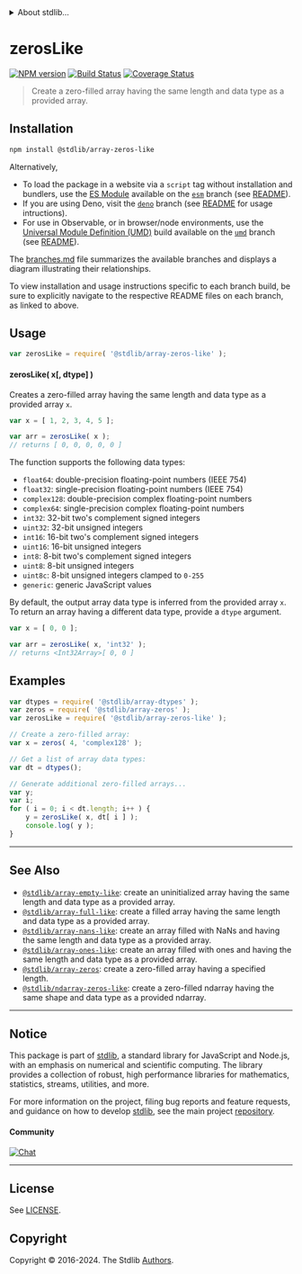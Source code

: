 <!--

@license Apache-2.0

Copyright (c) 2022 The Stdlib Authors.

Licensed under the Apache License, Version 2.0 (the "License");
you may not use this file except in compliance with the License.
You may obtain a copy of the License at

   http://www.apache.org/licenses/LICENSE-2.0

Unless required by applicable law or agreed to in writing, software
distributed under the License is distributed on an "AS IS" BASIS,
WITHOUT WARRANTIES OR CONDITIONS OF ANY KIND, either express or implied.
See the License for the specific language governing permissions and
limitations under the License.

-->


<details>
  <summary>
    About stdlib...
  </summary>
  <p>We believe in a future in which the web is a preferred environment for numerical computation. To help realize this future, we've built stdlib. stdlib is a standard library, with an emphasis on numerical and scientific computation, written in JavaScript (and C) for execution in browsers and in Node.js.</p>
  <p>The library is fully decomposable, being architected in such a way that you can swap out and mix and match APIs and functionality to cater to your exact preferences and use cases.</p>
  <p>When you use stdlib, you can be absolutely certain that you are using the most thorough, rigorous, well-written, studied, documented, tested, measured, and high-quality code out there.</p>
  <p>To join us in bringing numerical computing to the web, get started by checking us out on <a href="https://github.com/stdlib-js/stdlib">GitHub</a>, and please consider <a href="https://opencollective.com/stdlib">financially supporting stdlib</a>. We greatly appreciate your continued support!</p>
</details>

# zerosLike

[![NPM version][npm-image]][npm-url] [![Build Status][test-image]][test-url] [![Coverage Status][coverage-image]][coverage-url] <!-- [![dependencies][dependencies-image]][dependencies-url] -->

> Create a zero-filled array having the same length and data type as a provided array.

<!-- Section to include introductory text. Make sure to keep an empty line after the intro `section` element and another before the `/section` close. -->

<section class="intro">

</section>

<!-- /.intro -->

<!-- Package usage documentation. -->

<section class="installation">

## Installation

```bash
npm install @stdlib/array-zeros-like
```

Alternatively,

-   To load the package in a website via a `script` tag without installation and bundlers, use the [ES Module][es-module] available on the [`esm`][esm-url] branch (see [README][esm-readme]).
-   If you are using Deno, visit the [`deno`][deno-url] branch (see [README][deno-readme] for usage intructions).
-   For use in Observable, or in browser/node environments, use the [Universal Module Definition (UMD)][umd] build available on the [`umd`][umd-url] branch (see [README][umd-readme]).

The [branches.md][branches-url] file summarizes the available branches and displays a diagram illustrating their relationships.

To view installation and usage instructions specific to each branch build, be sure to explicitly navigate to the respective README files on each branch, as linked to above.

</section>

<section class="usage">

## Usage

```javascript
var zerosLike = require( '@stdlib/array-zeros-like' );
```

#### zerosLike( x\[, dtype] )

Creates a zero-filled array having the same length and data type as a provided array `x`.

```javascript
var x = [ 1, 2, 3, 4, 5 ];

var arr = zerosLike( x );
// returns [ 0, 0, 0, 0, 0 ]
```

The function supports the following data types:

-   `float64`: double-precision floating-point numbers (IEEE 754)
-   `float32`: single-precision floating-point numbers (IEEE 754)
-   `complex128`: double-precision complex floating-point numbers
-   `complex64`: single-precision complex floating-point numbers
-   `int32`: 32-bit two's complement signed integers
-   `uint32`: 32-bit unsigned integers
-   `int16`: 16-bit two's complement signed integers
-   `uint16`: 16-bit unsigned integers
-   `int8`: 8-bit two's complement signed integers
-   `uint8`: 8-bit unsigned integers
-   `uint8c`: 8-bit unsigned integers clamped to `0-255`
-   `generic`: generic JavaScript values

By default, the output array data type is inferred from the provided array `x`. To return an array having a different data type, provide a `dtype` argument.

```javascript
var x = [ 0, 0 ];

var arr = zerosLike( x, 'int32' );
// returns <Int32Array>[ 0, 0 ]
```

</section>

<!-- /.usage -->

<!-- Package usage notes. Make sure to keep an empty line after the `section` element and another before the `/section` close. -->

<section class="notes">

</section>

<!-- /.notes -->

<!-- Package usage examples. -->

<section class="examples">

## Examples

<!-- eslint no-undef: "error" -->

```javascript
var dtypes = require( '@stdlib/array-dtypes' );
var zeros = require( '@stdlib/array-zeros' );
var zerosLike = require( '@stdlib/array-zeros-like' );

// Create a zero-filled array:
var x = zeros( 4, 'complex128' );

// Get a list of array data types:
var dt = dtypes();

// Generate additional zero-filled arrays...
var y;
var i;
for ( i = 0; i < dt.length; i++ ) {
    y = zerosLike( x, dt[ i ] );
    console.log( y );
}
```

</section>

<!-- /.examples -->

<!-- Section to include cited references. If references are included, add a horizontal rule *before* the section. Make sure to keep an empty line after the `section` element and another before the `/section` close. -->

<section class="references">

</section>

<!-- /.references -->

<!-- Section for related `stdlib` packages. Do not manually edit this section, as it is automatically populated. -->

<section class="related">

* * *

## See Also

-   <span class="package-name">[`@stdlib/array-empty-like`][@stdlib/array/empty-like]</span><span class="delimiter">: </span><span class="description">create an uninitialized array having the same length and data type as a provided array.</span>
-   <span class="package-name">[`@stdlib/array-full-like`][@stdlib/array/full-like]</span><span class="delimiter">: </span><span class="description">create a filled array having the same length and data type as a provided array.</span>
-   <span class="package-name">[`@stdlib/array-nans-like`][@stdlib/array/nans-like]</span><span class="delimiter">: </span><span class="description">create an array filled with NaNs and having the same length and data type as a provided array.</span>
-   <span class="package-name">[`@stdlib/array-ones-like`][@stdlib/array/ones-like]</span><span class="delimiter">: </span><span class="description">create an array filled with ones and having the same length and data type as a provided array.</span>
-   <span class="package-name">[`@stdlib/array-zeros`][@stdlib/array/zeros]</span><span class="delimiter">: </span><span class="description">create a zero-filled array having a specified length.</span>
-   <span class="package-name">[`@stdlib/ndarray-zeros-like`][@stdlib/ndarray/zeros-like]</span><span class="delimiter">: </span><span class="description">create a zero-filled ndarray having the same shape and data type as a provided ndarray.</span>

</section>

<!-- /.related -->

<!-- Section for all links. Make sure to keep an empty line after the `section` element and another before the `/section` close. -->


<section class="main-repo" >

* * *

## Notice

This package is part of [stdlib][stdlib], a standard library for JavaScript and Node.js, with an emphasis on numerical and scientific computing. The library provides a collection of robust, high performance libraries for mathematics, statistics, streams, utilities, and more.

For more information on the project, filing bug reports and feature requests, and guidance on how to develop [stdlib][stdlib], see the main project [repository][stdlib].

#### Community

[![Chat][chat-image]][chat-url]

---

## License

See [LICENSE][stdlib-license].


## Copyright

Copyright &copy; 2016-2024. The Stdlib [Authors][stdlib-authors].

</section>

<!-- /.stdlib -->

<!-- Section for all links. Make sure to keep an empty line after the `section` element and another before the `/section` close. -->

<section class="links">

[npm-image]: http://img.shields.io/npm/v/@stdlib/array-zeros-like.svg
[npm-url]: https://npmjs.org/package/@stdlib/array-zeros-like

[test-image]: https://github.com/stdlib-js/array-zeros-like/actions/workflows/test.yml/badge.svg?branch=v0.2.1
[test-url]: https://github.com/stdlib-js/array-zeros-like/actions/workflows/test.yml?query=branch:v0.2.1

[coverage-image]: https://img.shields.io/codecov/c/github/stdlib-js/array-zeros-like/main.svg
[coverage-url]: https://codecov.io/github/stdlib-js/array-zeros-like?branch=main

<!--

[dependencies-image]: https://img.shields.io/david/stdlib-js/array-zeros-like.svg
[dependencies-url]: https://david-dm.org/stdlib-js/array-zeros-like/main

-->

[chat-image]: https://img.shields.io/gitter/room/stdlib-js/stdlib.svg
[chat-url]: https://app.gitter.im/#/room/#stdlib-js_stdlib:gitter.im

[stdlib]: https://github.com/stdlib-js/stdlib

[stdlib-authors]: https://github.com/stdlib-js/stdlib/graphs/contributors

[umd]: https://github.com/umdjs/umd
[es-module]: https://developer.mozilla.org/en-US/docs/Web/JavaScript/Guide/Modules

[deno-url]: https://github.com/stdlib-js/array-zeros-like/tree/deno
[deno-readme]: https://github.com/stdlib-js/array-zeros-like/blob/deno/README.md
[umd-url]: https://github.com/stdlib-js/array-zeros-like/tree/umd
[umd-readme]: https://github.com/stdlib-js/array-zeros-like/blob/umd/README.md
[esm-url]: https://github.com/stdlib-js/array-zeros-like/tree/esm
[esm-readme]: https://github.com/stdlib-js/array-zeros-like/blob/esm/README.md
[branches-url]: https://github.com/stdlib-js/array-zeros-like/blob/main/branches.md

[stdlib-license]: https://raw.githubusercontent.com/stdlib-js/array-zeros-like/main/LICENSE

<!-- <related-links> -->

[@stdlib/array/empty-like]: https://github.com/stdlib-js/array-empty-like

[@stdlib/array/full-like]: https://github.com/stdlib-js/array-full-like

[@stdlib/array/nans-like]: https://github.com/stdlib-js/array-nans-like

[@stdlib/array/ones-like]: https://github.com/stdlib-js/array-ones-like

[@stdlib/array/zeros]: https://github.com/stdlib-js/array-zeros

[@stdlib/ndarray/zeros-like]: https://github.com/stdlib-js/ndarray-zeros-like

<!-- </related-links> -->

</section>

<!-- /.links -->
